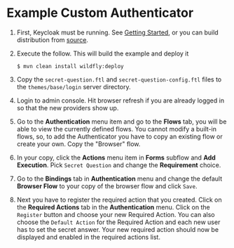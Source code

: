 Example Custom Authenticator
===================================================

1. First, Keycloak must be running. See [Getting Started](https://github.com/keycloak/keycloak#getting-started), or you
   can build distribution from [source](https://github.com/keycloak/keycloak/blob/main/docs/building.md).

2. Execute the follow.  This will build the example and deploy it

   `$ mvn clean install wildfly:deploy`

3. Copy the `secret-question.ftl` and `secret-question-config.ftl` files to the `themes/base/login` server directory.

4. Login to admin console.  Hit browser refresh if you are already logged in so that the new providers show up.

5. Go to the **Authentication** menu item and go to the **Flows** tab, you will be able to view the currently
   defined flows.  You cannot modify a built-in flows, so, to add the Authenticator you
   have to copy an existing flow or create your own.  Copy the "Browser" flow.

6. In your copy, click the **Actions** menu item in **Forms** subflow and **Add Execution**.  Pick `Secret Question` and change 
   the **Requirement** choice.
   
7. Go to the **Bindings** tab in **Authentication** menu and change the default **Browser Flow** to your copy of the browser flow 
   and click `Save`.

8. Next you have to register the required action that you created. Click on the **Required Actions** tab in the **Authentication** menu.
   Click on the `Register` button and choose your new Required Action. You can also choose the `Default Action` for the Required Action
   and each new user has to set the secret answer.
   Your new required action should now be displayed and enabled in the required actions list.

